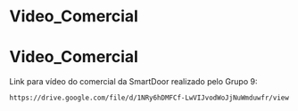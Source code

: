 # Video_Comercial

# Video_Comercial


Link para vídeo do comercial da SmartDoor realizado pelo Grupo 9:

``` 
https://drive.google.com/file/d/1NRy6hDMFCf-LwVIJvodWoJjNuWmduwfr/view
```
